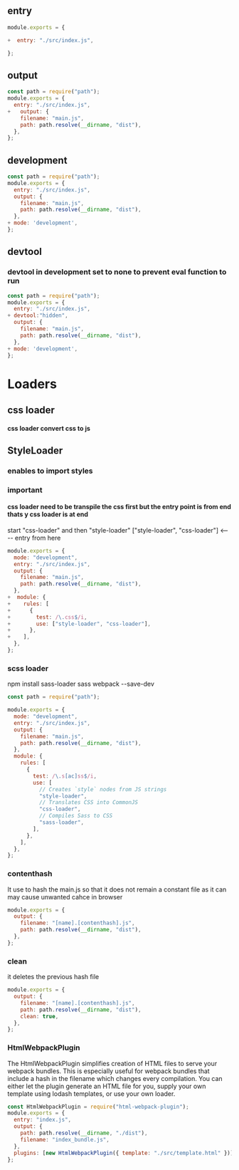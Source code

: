 ## entry

```js
module.exports = {

+  entry: "./src/index.js",

};
```

## output

```js
const path = require("path");
module.exports = {
  entry: "./src/index.js",
+   output: {
    filename: "main.js",
    path: path.resolve(__dirname, "dist"),
  },
};
```

## development

```js
const path = require("path");
module.exports = {
  entry: "./src/index.js",
  output: {
    filename: "main.js",
    path: path.resolve(__dirname, "dist"),
  },
+ mode: 'development',
};

```

## devtool

### devtool in development set to none to prevent eval function to run

```js
const path = require("path");
module.exports = {
  entry: "./src/index.js",
+ devtool:"hidden",
  output: {
    filename: "main.js",
    path: path.resolve(__dirname, "dist"),
  },
+ mode: 'development',
};

```

# Loaders

## css loader

#### css loader convert css to js

## StyleLoader

### enables to import styles

### important

#### css loader need to be transpile the css first but the entry point is from end thats y css loader is at end

start "css-loader" and then "style-loader"
["style-loader", "css-loader"] <---- entry from here

```js
module.exports = {
  mode: "development",
  entry: "./src/index.js",
  output: {
    filename: "main.js",
    path: path.resolve(__dirname, "dist"),
  },
+  module: {
+    rules: [
+      {
+        test: /\.css$/i,
+        use: ["style-loader", "css-loader"],
+      },
+    ],
  },
};
```

### scss loader

npm install sass-loader sass webpack --save-dev

```js
const path = require("path");

module.exports = {
  mode: "development",
  entry: "./src/index.js",
  output: {
    filename: "main.js",
    path: path.resolve(__dirname, "dist"),
  },
  module: {
    rules: [
      {
        test: /\.s[ac]ss$/i,
        use: [
          // Creates `style` nodes from JS strings
          "style-loader",
          // Translates CSS into CommonJS
          "css-loader",
          // Compiles Sass to CSS
          "sass-loader",
        ],
      },
    ],
  },
};
```

### contenthash

It use to hash the main.js so that it does not remain a constant file as it can may cause unwanted cahce in browser

```js
module.exports = {
  output: {
    filename: "[name].[contenthash].js",
    path: path.resolve(__dirname, "dist"),
  },
};
```

### clean

it deletes the previous hash file

```js
module.exports = {
  output: {
    filename: "[name].[contenthash].js",
    path: path.resolve(__dirname, "dist"),
    clean: true,
  },
};
```

### HtmlWebpackPlugin

The HtmlWebpackPlugin simplifies creation of HTML files to serve your webpack bundles. This is especially useful for webpack bundles that include a hash in the filename which changes every compilation. You can either let the plugin generate an HTML file for you, supply your own template using lodash templates, or use your own loader.

```js
const HtmlWebpackPlugin = require("html-webpack-plugin");
module.exports = {
  entry: "index.js",
  output: {
    path: path.resolve(__dirname, "./dist"),
    filename: "index_bundle.js",
  },
  plugins: [new HtmlWebpackPlugin({ template: "./src/template.html" })],
};
```
